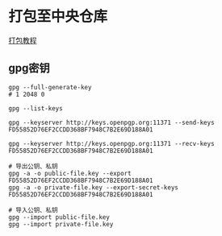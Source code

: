 # 打包至中央仓库
[打包教程](https://segmentfault.com/a/1190000009450347?utm_source=tag-newest)

## gpg密钥
```
gpg --full-generate-key
# 1 2048 0

gpg --list-keys

gpg --keyserver http://keys.openpgp.org:11371 --send-keys FD55852D76EF2CCDD368BF7948C7B2E69D188A01

gpg --keyserver http://keys.openpgp.org:11371 --recv-keys FD55852D76EF2CCDD368BF7948C7B2E69D188A01

# 导出公钥、私钥
gpg -a -o public-file.key --export FD55852D76EF2CCDD368BF7948C7B2E69D188A01
gpg -a -o private-file.key --export-secret-keys FD55852D76EF2CCDD368BF7948C7B2E69D188A01

# 导入公钥、私钥
gpg --import public-file.key
gpg --import private-file.key
```